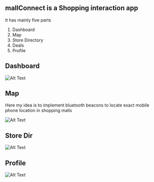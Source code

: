mallConnect is a Shopping interaction app
----------------------------------------

It has mainly five parts

1. Dashboard
2. Map 
3. Store Directory
4. Deals
5. Profile

Dashboard
---------
![Alt Text](https://github.com/netprincesingh/shopping-mall-interaction-app/blob/main/assets/1.jpg)

Map
---

Here my idea is to implement bluetooth beacons to locate exact mobile phone location in shopping malls

![Alt Text](https://github.com/netprincesingh/shopping-mall-interaction-app/blob/main/assets/2.jpg)

Store Dir
---------
![Alt Text](https://github.com/netprincesingh/shopping-mall-interaction-app/blob/main/assets/3.jpg)

Profile
-------
![Alt Text](https://github.com/netprincesingh/shopping-mall-interaction-app/blob/main/assets/5.jpg)













